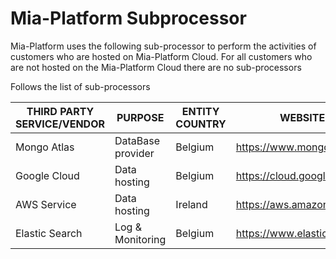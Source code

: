 # Mia-Platform Subprocessor

Mia-Platform uses the following sub-processor to perform the activities of customers who are hosted on Mia-Platform Cloud.
For all customers who are not hosted on the Mia-Platform Cloud there are no sub-processors

Follows the list of sub-processors

| THIRD PARTY SERVICE/VENDOR | PURPOSE           | ENTITY COUNTRY | WEBSITE                   |
|----------------------------|-------------------|----------------|---------------------------|
| Mongo Atlas                | DataBase provider | Belgium        | https://www.mongodb.com/  |
| Google Cloud               | Data hosting      | Belgium        | https://cloud.google.com/ |
| AWS Service                | Data hosting      | Ireland        | https://aws.amazon.com/   |
| Elastic Search             | Log & Monitoring  | Belgium        | https://www.elastic.co/   |
